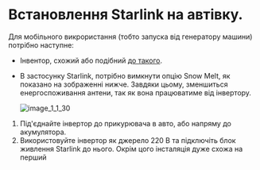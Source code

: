 # Встановлення Starlink на автівку.

Для мобiльного викрористання (тобто запуска вiд генератору машини) потрiбно наступне:
* Iнвентор, схожий або подібний [до такого](https://www.amazon.com/BESTEK-Inverter-Adapter-Converter-Charging/dp/B086SSRRZ7).
* В застосунку Starlink, потрiбно вимкнути опцiю Snow Melt, як показано на зображеннi нижче. Завдяки цьому, зменшиться енергоспоживання антени, так як вона працюватиме вiд iнвертору.

  ![image_1_1_30](https://user-images.githubusercontent.com/103349548/162613264-7619528d-b6d5-4e23-9d03-aabaaea418d9.png)
  
1. Під'єднайте інвертор до прикурювача в авто, або напряму до акумулятора.
2. Використовуйте інвертор як джерело 220 В та пiдключiть блок живлення Starlink до нього. Окрім цого інсталяція дуже схожа на перший 
